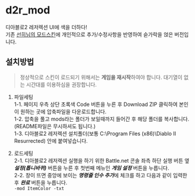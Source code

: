 # d2r_mod
디아블로2 레저렉션 UI에 색을 더하다!<br />
기존 [선히님의 모드스킨](https://github.com/SeonEngineer/D2RMODS)에 개인적으로 추가/수정사항을 반영하여 숟가락을 얹은 버전입니다.<br />

## 설치방법

>  정상적으로 스킨이 로드되기 위해서는 **게임을 재시작**하여야 합니다. 대기열이 없는 시간대를 이용하심을 권장합니다.


1. 파일세팅<br />
  1-1. 페이지 우측 상단 초록색 Code 버튼을 누른 후 Download ZIP 클릭하여 본인이 원하는 곳에 압축파일을 다운로드합니다.<br />
  1-2. 압축을 풀고 mods라는 폴더가 보일때까지 들어간 후 해당 폴더를 복사합니다.<br />
  (README파일은 무시하셔도 됩니다.)<br />
  1-3. 디아블로2 레저렉션 설치폴더(보통 C:\Program Files (x86)\Diablo II Resurrected) 안에 붙여넣습니다.<br />

2. 로드세팅<br />
2-1. 디아블로2 레저렉션 실행을 하기 위한 Battle.net 콘솔 좌측 하단 실행 버튼 옆 ***설정(톱니바퀴)*** 버튼을 누른 후 첫번째 메뉴인 ***게임 설정*** 버튼을 누릅니다.<br />
2-2. 창이 뜨면 중앙에 보이는 ***명령줄 인수 추가***에 체크를 하고 다음과 같이 입력한 후 ***완료*** 버튼을 누릅니다.<br />
`-mod ItemColor -txt`
